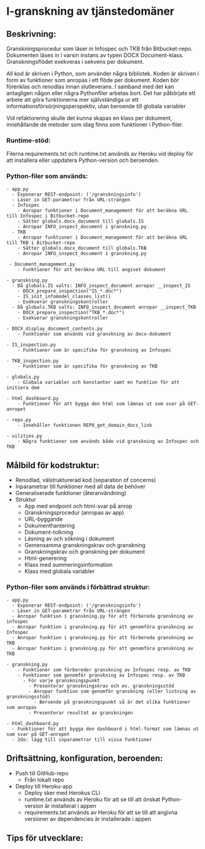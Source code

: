 # I-granskning av tjänstedomäner

## Beskrivning:
Granskningsprocedur som läser in Infospec och TKB från Bitbucket-repo.
Dokumenten läses in i varsin instans av typen DOCX Document-klass. 
Granskningsflödet exekveras i sekvens per dokument. 

All kod är skriven i Python, som använder några bibliotek.
Koden är skriven i form av funktioner som anropas i ett flöde per dokument. 
Koden bör förenklas och renodlas innan slutleverans. 
I samband med det kan antagligen någon eller några Pythonfiler arbetas bort.
Det har påbörjats ett arbete att göra funktionerna mer självständiga
ur ett informationsförsörjningsperspektiv, utan beroende till globala variabler

Vid refaktorering skulle det kunna skapas en klass per dokument, 
innehållande de metoder som idag finns som funktioner i Python-filer.

### Runtime-stöd:
Filerna requirements.txt och runtime.txt används av Heroku vid deploy 
för att installera eller uppdatera Python-version och beroenden.

### Python-filer som används:
```
- app.py
  - Exponerar REST-endpoint: ('/granskningsinfo')
  - Läser in GET-parametrar från URL-strängen
  - Infospec
    - Anropar funktioner i Document_management för att beräkna URL till Infospec i Bitbucket-repo
    - Sätter globals.docx_document till globals.IS
    - Anropar INFO_inspect_document i granskning.py
  - TKB
    - Anropar funktioner i Document_management för att beräkna URL till TKB i Bitbucket-repo
    - Sätter globals.docx_document till globals.TKB
    - Anropar INFO_inspect_document i granskning.py
 
 - Document_management.py
    - Funktioner för att beräkna URL till angivet dokument
 
- granskning.py
  - Då globals.IS valts: INFO_inspect_document anropar __inspect_IS
    - DOCX_prepare_inspection("IS_*.doc*")
    - IS_init_infomodel_classes_list()
    - Exekverar granskningskontroller
  - Då globals.TKB valts: INFO_inspect_document anropar __inspect_TKB
    - DOCX_prepare_inspection("TKB_*.doc*")
    - Exekverar granskningskontroller
    
- DOCX_display_document_contents.py
    - Funktioner som används vid granskning av docx-dokument
    
- IS_inspection.py
    - Funktioner som är specifika för granskning av Infospec
    
- TKB_inspection.py
    - Funktioner som är specifika för granskning av TKB

- globals.py
    - Globala variabler och konstanter samt en funktion för att initiera dem

- html_dashboard.py
    - Funktioner för att bygga den html som lämnas ut som svar på GET-anropet
    
- repo.py
    - Innehåller funktionen REPO_get_domain_docs_link
    
- uilities.py
    - Några funktioner som används både vid granskning av Infospec och TKB
```

## Målbild för kodstruktur:
- Renodlad, välstrukturerad kod (separation of concerns)
- Inparametrar till funktioner med all data de behöver
- Generaliserade funktioner (återanvändning)
- Struktur
  - App med endpoint och html-svar på anrop
  - Granskningsprocedur (anropas av app)
  - URL-byggande
  - Dokumenthantering
  - Dokument-tolkning
  - Läsning av och sökning i dokument
  - Gemensamma granskningskrav och granskning
  - Granskningskrav och granskning per dokument
  - Html-generering
  - Klass med summeringsinformation
  - Klass med globala variabler
### Python-filer som används i förbättrad struktur:
```
- app.py
  - Exponerar REST-endpoint: ('/granskningsinfo')
  - Läser in GET-parametrar från URL-strängen
  - Anropar funktion i granskning.py för att förbereda granskning av infospec
  - Anropar funktion i granskning.py för att genomföra granskning av Infospec
  - Anropar funktion i granskning.py för att förbereda granskning av TKB
  - Anropar funktion i granskning.py för att genomföra granskning av TKB

- granskning.py
    - Funktioner som förbereder granskning av Infospec resp. av TKB
    - Funktioner som genomför granskning av Infospec resp. av TKB
      - För varje granskningspunkt
        - Presenterar granskningskrav och ev. granskningsstöd
        - Anropar funktion som genomför granskning (eller listning av granskningsstöd)
          - Beroende på granskningspunkt så är det olika funktioner som anropas 
        - Presenterar resultat av granskningen

- html_dashboard.py
  - Funktioner för att bygga den dashboard i html-format som lämnas ut som svar på GET-anropet
  - 2do: lägg till inparametrar till vissa funktioner 
```

## Driftsättning, konfiguration, beroenden:
- Push till GitHub-repo
  - Från lokalt repo
- Deploy till Heroku-app
  - Deploy sker med Herokus CLI 
  - runtime.txt används av Heroku för att se till att önskat Python-version är installerat i appen
  - requirements.txt används av Heroku för att se till att angivna versioner av dependencies är installerade i appen

## Tips för utvecklare: